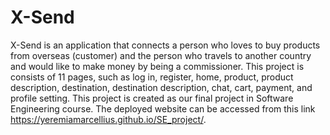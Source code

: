 # X-Send
X-Send is an application that connects a person who loves to buy products from overseas (customer) and the person who travels to another country and would like to make money by being a commissioner. This project is consists of 11 pages, such as log in, register, home, product, product description, destination, destination description, chat, cart, payment, and profile setting. This project is created as our final project in Software Engineering course. The deployed website can be accessed from this link https://yeremiamarcellius.github.io/SE_project/.
